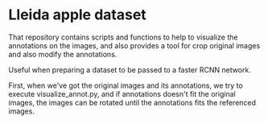 # Lleida apple dataset

That repository contains scripts and functions to help to visualize the annotations on the images, and also provides a tool for crop original images and also modify the annotations.

Useful when preparing a dataset to be passed to a faster RCNN network.

First, when we've got the original images and its annotations, we try to execute visualize_annot.py, and if annotations doesn't fit the original images, the images can be rotated until the annotations fits the referenced images.
